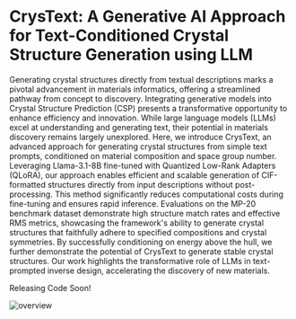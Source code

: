 # CrysText: A Generative AI Approach for Text-Conditioned Crystal Structure Generation using LLM 


Generating crystal structures directly from textual descriptions marks a pivotal advancement in materials informatics, offering a streamlined pathway from concept to discovery. Integrating generative models into Crystal Structure Prediction (CSP) presents a transformative opportunity to enhance efficiency and innovation. While large language models (LLMs) excel at understanding and generating text, their potential in materials discovery remains largely unexplored. Here, we introduce CrysText, an advanced approach for generating crystal structures from simple text prompts, conditioned on material composition and space group number. Leveraging Llama-3.1-8B fine-tuned with Quantized Low-Rank Adapters (QLoRA), our approach enables efficient and scalable generation of CIF-formatted structures directly from input descriptions without post-processing. This method significantly reduces computational costs during fine-tuning and ensures rapid inference. Evaluations on the MP-20 benchmark dataset demonstrate high structure match rates and effective RMS metrics, showcasing the framework's ability to generate crystal structures that faithfully adhere to specified compositions and crystal symmetries. By successfully conditioning on energy above the hull, we further demonstrate the potential of CrysText to generate stable crystal structures. Our work highlights the transformative role of LLMs in text-prompted inverse design, accelerating the discovery of new materials.

Releasing Code Soon!

<!-- ![Screenshot](images/CrysText.png) -->

![overview](images/crystext_animation.gif)


